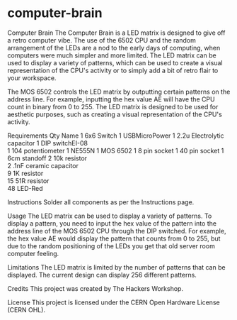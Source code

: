 # computer-brain
Computer Brain
The Computer Brain is a LED matrix is designed to give off a retro computer vibe. The use of the 6502 CPU and the random arrangement of the LEDs are a nod to the early days of computing, when computers were much simpler and more limited. The LED matrix can be used to display a variety of patterns, which can be used to create a visual representation of the CPU's activity or to simply add a bit of retro flair to your workspace.

The MOS 6502 controls the LED matrix by outputting certain patterns on the address line. For example, inputting the hex value AE will have the CPU count in binary from 0 to 255. The LED matrix is designed to be used for aesthetic purposes, such as creating a visual representation of the CPU's activity.

Requirements
Qty  Name 
1	  6x6 Switch 
1	  USBMicroPower
1	  2.2u Electrolytic capacitor 
1	  DIP switchEI-08  
1	  104 potentiometer 
1	  NE555N 
1	  MOS 6502 
1	  8 pin socket
1	  40 pin socket	
1	  6cm standoff
2	  10k resistor	
2	  .1nF ceramic capacitor	
9	  1K resistor	 
15	51R resistor	
48	LED-Red



Instructions
Solder all components as per the Instructions page.

Usage
The LED matrix can be used to display a variety of patterns. To display a pattern, you need to input the hex value of the pattern into the address line of the MOS 6502 CPU through the DIP switched. For example, the hex value AE would display the pattern that counts from 0 to 255, but due to the random positioning of the LEDs you get that old server room computer feeling.

Limitations
The LED matrix is limited by the number of patterns that can be displayed. The current design can display 256 different patterns.

Credits
This project was created by The Hackers Workshop.

License
This project is licensed under the CERN Open Hardware License (CERN OHL).
